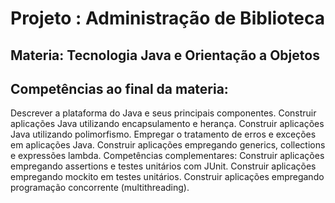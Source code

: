 # Projeto : Administração de Biblioteca
## Materia: Tecnologia Java e Orientação a Objetos



## Competências ao final da materia:

Descrever a plataforma do Java e seus principais componentes.
Construir aplicações Java utilizando encapsulamento e herança.
Construir aplicações Java utilizando polimorfismo.
Empregar o tratamento de erros e exceções em aplicações Java.
Construir aplicações empregando generics, collections e expressões lambda.
Competências complementares:
Construir aplicações empregando assertions e testes unitários com JUnit.
Construir aplicações empregando mockito em testes unitários.
Construir aplicações empregando programação concorrente (multithreading).